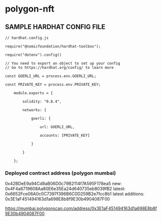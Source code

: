 <!-- @format -->

# polygon-nft

## SAMPLE HARDHAT CONFIG FILE

    // hardhat.config.js

    require("@nomicfoundation/hardhat-toolbox");

    require("dotenv").config()

    // You need to export an object to set up your config
    // Go to https://hardhat.org/config/ to learn more

    const GOERLI_URL = process.env.GOERLI_URL;

    const PRIVATE_KEY = process.env.PRIVATE_KEY;

        module.exports = {

            solidity: "0.8.4",

            networks: {

                goerli: {

                    url: GOERLI_URL,

                    accounts: [PRIVATE_KEY]

                }

            }

        };

### Deployed contract address (polygon mumbai)

0x42BDeE9a94Cd8aB06D0c79B2114f7A595F178ea5
new: 0x4F4a6719608Aa80E6e35Ea24d640735eb8039fB2
latest: 0x6652Fce06A0c0C7397f396B6C0D259B2e7fcc8b1
latest additions: 0x3E1aF451494163d1a698E8b8f9E30b4904087F00

https://mumbai.polygonscan.com/address/0x3E1aF451494163d1a698E8b8f9E30b4904087F00
